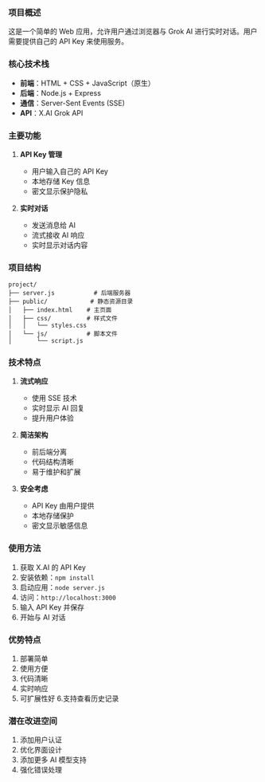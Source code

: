 ### 项目概述
这是一个简单的 Web 应用，允许用户通过浏览器与 Grok AI 进行实时对话。用户需要提供自己的 API Key 来使用服务。



### 核心技术栈
- **前端**：HTML + CSS + JavaScript（原生）
- **后端**：Node.js + Express
- **通信**：Server-Sent Events (SSE)
- **API**：X.AI Grok API

### 主要功能
1. **API Key 管理**
   - 用户输入自己的 API Key
   - 本地存储 Key 信息
   - 密文显示保护隐私

2. **实时对话**
   - 发送消息给 AI
   - 流式接收 AI 响应
   - 实时显示对话内容

### 项目结构
```
project/
├── server.js           # 后端服务器
├── public/            # 静态资源目录
│   ├── index.html    # 主页面
│   ├── css/          # 样式文件
│   │   └── styles.css
│   └── js/           # 脚本文件
│       └── script.js
```

### 技术特点
1. **流式响应**
   - 使用 SSE 技术
   - 实时显示 AI 回复
   - 提升用户体验

2. **简洁架构**
   - 前后端分离
   - 代码结构清晰
   - 易于维护和扩展

3. **安全考虑**
   - API Key 由用户提供
   - 本地存储保护
   - 密文显示敏感信息

### 使用方法
1. 获取 X.AI 的 API Key
2. 安装依赖：`npm install`
2. 启动应用：`node server.js`
3. 访问：`http://localhost:3000`
4. 输入 API Key 并保存
5. 开始与 AI 对话

### 优势特点
1. 部署简单
2. 使用方便
3. 代码清晰
4. 实时响应
5. 可扩展性好
6.支持查看历史记录

### 潜在改进空间
1. 添加用户认证
2. 优化界面设计
3. 添加更多 AI 模型支持
4. 强化错误处理


